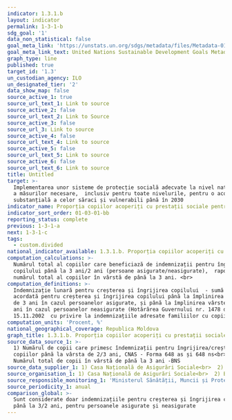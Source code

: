 ```yaml
---
indicator: 1.3.1.b
layout: indicator
permalink: 1-3-1-b
sdg_goal: '1'
data_non_statistical: false
goal_meta_link: 'https://unstats.un.org/sdgs/metadata/files/Metadata-01-03-01a.pdf'
goal_meta_link_text: United Nations Sustainable Development Goals Metadata (pdf 894kB)
graph_type: line
published: true
target_id: '1.3'
un_custodian_agency: ILO
un_designated_tier: '2'
data_show_map: false
source_active_1: true
source_url_text_1: Link to source
source_active_2: false
source_url_text_2: Link to Source
source_active_3: false
source_url_3: Link to source
source_active_4: false
source_url_text_4: Link to source
source_active_5: false
source_url_text_5: Link to source
source_active_6: false
source_url_text_6: Link to source
title: Untitled
target: >-
  Implementarea unor sisteme de protecție socială adecvate la nivel național și
  a măsurilor necesare,  inclusiv pentru toate nivelurile, pentru o acoperire
  substanțială a celor săraci și vulnerabili până în 2030
indicator_name: Proporția copiilor acoperiți cu prestații sociale pentru copii
indicator_sort_order: 01-03-01-bb
reporting_status: complete
previous: 1-3-1-a
next: 1-3-1-c
tags:
  - custom.divided
national_indicator_available: 1.3.1.b. Proporția copiilor acoperiți cu prestații sociale pentru copii
computation_calculations: >-
  Numărul total al copiilor care beneficiază de indemnizații pentru îngrijirea
  copilului până la 3 ani/2 ani (persoane asigurate/neasigurate),  raportat la
  numărul total al copiilor în vârstă de până la 3 ani. <br>
computation_definitions: >-
  Indemnizație lunară pentru creșterea și îngrijirea copilului  - sumă lunară
  acordată pentru creșterea și îngrijirea copilului până la împlinirea vârstei
  de 3 ani în cazul persoanelor asigurate, și până la împlinirea vârstei de 2
  ani în cazul persoanelor neasigurate (Hotărârea Guvernului nr. 1478 din 
  15.11.2002  cu privire la indemnizațiile adresate familiilor cu copii)
computation_units: 'Procent, %'
national_geographical_coverage: Republica Moldova
graph_title: 1.3.1.b. Proporția copiilor acoperiți cu prestații sociale pentru copii
source_data_source_1: >-
  1) Numărul de copii care primesc îndemnizații pentru îngrijirea/creșterea
  copiilor până la vârsta de 2/3 ani, CNAS - Forma 648 as și 648 ns<br>  2)
  Numărul total de copii în vârstă de până la 3 ani -BNS
source_data_supplier_1: 1) Casa Națională de Asigurări Sociale<br>  2) Biroul Național de Statistică
source_organisation_1: 1) Casa Națională de Asigurări Sociale<br>  2) Biroul Național de Statistică
source_responsible_monitoring_1: 'Ministerul Sănătății, Muncii și Protecției Sociale'
source_periodicity_1: anual
comparison_global: >-
  Sunt considerate doar indemnizațiile pentru creșterea și îngrijirea copiilor
  până la 3/2 ani, pentru persoanele asigurate și neasigurate
---
```

